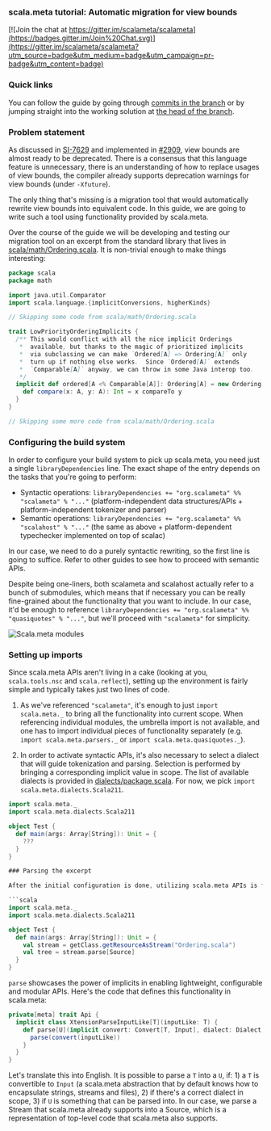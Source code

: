 ### scala.meta tutorial: Automatic migration for view bounds

[![Join the chat at https://gitter.im/scalameta/scalameta](https://badges.gitter.im/Join%20Chat.svg)](https://gitter.im/scalameta/scalameta?utm_source=badge&utm_medium=badge&utm_campaign=pr-badge&utm_content=badge)

### Quick links

You can follow the guide by going through [commits in the branch](https://github.com/scalameta/tutorial/commits/view-bounds) or by jumping straight into the working solution at [the head of the branch](https://github.com/scalameta/tutorial/tree/view-bounds).

### Problem statement

As discussed in [SI-7629](https://issues.scala-lang.org/browse/SI-7629) and implemented in [#2909](https://github.com/scala/scala/pull/2909), view bounds are almost ready to be deprecated. There is a consensus that this language feature is unnecessary, there is an understanding of how to replace usages of view bounds, the compiler already supports deprecation warnings for view bounds (under `-Xfuture`).

The only thing that's missing is a migration tool that would automatically rewrite view bounds into equivalent code. In this guide, we are going to write such a tool using functionality provided by scala.meta.

Over the course of the guide we will be developing and testing our migration tool on an excerpt from the standard library that lives in
[scala/math/Ordering.scala](https://github.com/scala/scala/blob/v2.11.7/src/library/scala/math/Ordering.scala). It is non-trivial enough to make things interesting:

```scala
package scala
package math

import java.util.Comparator
import scala.language.{implicitConversions, higherKinds}

// Skipping some code from scala/math/Ordering.scala

trait LowPriorityOrderingImplicits {
  /** This would conflict with all the nice implicit Orderings
   *  available, but thanks to the magic of prioritized implicits
   *  via subclassing we can make `Ordered[A] => Ordering[A]` only
   *  turn up if nothing else works.  Since `Ordered[A]` extends
   *  `Comparable[A]` anyway, we can throw in some Java interop too.
   */
  implicit def ordered[A <% Comparable[A]]: Ordering[A] = new Ordering[A] {
    def compare(x: A, y: A): Int = x compareTo y
  }
}

// Skipping some more code from scala/math/Ordering.scala
```

### Configuring the build system

In order to configure your build system to pick up scala.meta, you need just a single `libraryDependencies` line. The exact shape of the entry depends on the tasks that you're going to perform:
  * Syntactic operations: `libraryDependencies += "org.scalameta" %% "scalameta" % "..."` (platform-independent data structures/APIs + platform-independent tokenizer and parser)
  * Semantic operations: `libraryDependencies += "org.scalameta" %% "scalahost" % "..."` (the same as above + platform-dependent typechecker implemented on top of scalac)

In our case, we need to do a purely syntactic rewriting, so the first line is going to suffice. Refer to other guides to see how to proceed with semantic APIs.

Despite being one-liners, both scalameta and scalahost actually refer to a bunch of submodules, which means that if necessary you can be really fine-grained about the functionality that you want to include. In our case, it'd be enough to reference `libraryDependencies += "org.scalameta" %% "quasiquotes" % "..."`, but we'll proceed with `"scalameta"` for simplicity.

![Scala.meta modules](https://rawgit.com/scalameta/scalameta/master/docs/modules.svg)

### Setting up imports

Since scala.meta APIs aren't living in a cake (looking at you, `scala.tools.nsc` and `scala.reflect`), setting up the environment is fairly simple and typically takes just two lines of code.

1) As we've referenced `"scalameta"`, it's enough to just `import scala.meta._` to bring all the functionality into current scope. When referencing individual modules, the umbrella import is not available, and one has to import individual pieces of functionality separately (e.g. `import scala.meta.parsers._` or `import scala.meta.quasiquotes._`).

2) In order to activate syntactic APIs, it's also necessary to select a dialect that will guide tokenization and parsing. Selection is performed by bringing a corresponding implicit value in scope. The list of available dialects is provided in [dialects/package.scala](/scalameta/dialects/src/main/scala/scala/meta/dialects/package.scala#L43). For now, we pick `import scala.meta.dialects.Scala211`.

```scala
import scala.meta._
import scala.meta.dialects.Scala211

object Test {
  def main(args: Array[String]): Unit = {
    ???
  }
}

### Parsing the excerpt

After the initial configuration is done, utilizing scala.meta APIs is fairly easy. For instance, parsing something is a one-liner, as long as the type of the something is understood by scala.meta:

```scala
import scala.meta._
import scala.meta.dialects.Scala211

object Test {
  def main(args: Array[String]): Unit = {
    val stream = getClass.getResourceAsStream("Ordering.scala")
    val tree = stream.parse[Source]
  }
}
```

`parse` showcases the power of implicits in enabling lightweight, configurable and modular APIs. Here's the code that defines this functionality in scala.meta:

```scala
private[meta] trait Api {
  implicit class XtensionParseInputLike[T](inputLike: T) {
    def parse[U](implicit convert: Convert[T, Input], dialect: Dialect, parse: Parse[U]): U = {
      parse(convert(inputLike))
    }
  }
}
```

Let's translate this into English. It is possible to parse a `T` into a `U`, if: 1) a `T` is convertible to `Input` (a scala.meta abstraction that by default knows how to encapsulate strings, streams and files), 2) if there's a correct dialect in scope, 3) if `U` is something that can be parsed into. In our case, we parse a Stream that scala.meta already supports into a Source, which is a representation of top-level code that scala.meta also supports.

